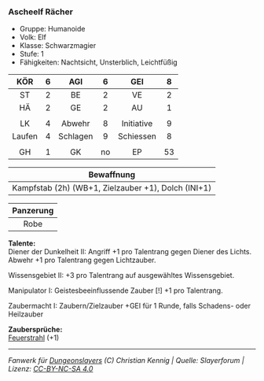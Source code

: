 ### Ascheelf Rächer

- Gruppe: Humanoide
- Volk: Elf
- Klasse: Schwarzmagier
- Stufe: 1
- Fähigkeiten: Nachtsicht, Unsterblich, Leichtfüßig

|  KÖR   |  6  |   AGI    |  6  |    GEI     |  8  |
| :----: | :-: | :------: | :-: | :--------: | :-: |
|   ST   |  2  |    BE    |  2  |     VE     |  2  |
|   HÄ   |  2  |    GE    |  2  |     AU     |  1  |
|        |     |          |     |            |     |
|   LK   |  4  |  Abwehr  |  8  | Initiative |  9  |
| Laufen |  4  | Schlagen |  9  | Schiessen  |  8  |
|        |     |          |     |            |     |
|   GH   |  1  |    GK    | no  |     EP     | 53  |

|                     Bewaffnung                      |
| :-------------------------------------------------: |
| Kampfstab (2h) (WB+1, Zielzauber +1), Dolch (INI+1) |

| Panzerung |
| :-------: |
|   Robe    |

**Talente:**  
Diener der Dunkelheit II: Angriff +1 pro Talentrang gegen Diener des Lichts. Abwehr +1 pro Talentrang gegen Lichtzauber.

Wissensgebiet II: +3 pro Talentrang auf ausgewähltes Wissensgebiet.

Manipulator I: Geistesbeeinflussende Zauber [!] +1 pro Talentrang.

Zaubermacht I: Zaubern/Zielzauber +GEI für 1 Runde, falls Schadens- oder Heilzauber

**Zaubersprüche:**  
[Feuerstrahl](/grw/zauber/feuerstrahl.md) (+1)

---

_Fanwerk für [Dungeonslayers](https://www.dungeonslayers.net/) (C) Christian Kennig | Quelle: Slayerforum | Lizenz: [CC-BY-NC-SA 4.0](https://creativecommons.org/licenses/by-nc-sa/4.0/deed.de)_
